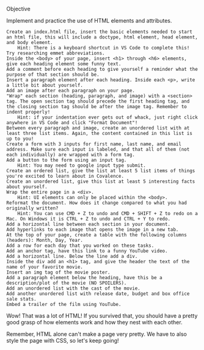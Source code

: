 Objective

Implement and practice the use of HTML elements and attributes.

    Create an index.html file, insert the basic elements needed to start an html file, this will include a doctype, html element, head element, and body element.
        Hint: There is a keyboard shortcut in VS Code to complete this! Try researching emmet abbreviations.
    Inside the <body> of your page, insert <h1> through <h6> elements, give each heading element some funny text.
    Add a comment before each heading to give yourself a reminder what the purpose of that section should be.
    Insert a paragraph element after each heading. Inside each <p>, write a little bit about yourself.
    Add an image after each paragraph on your page.
    "Wrap" each section (heading, paragraph, and image) with a <section> tag. The open section tag should precede the first heading tag, and the closing section tag should be after the image tag. Remember to indent properly!
        Hint: if your indentation ever gets out of whack, just right click anywhere in VS Code and click "Format Document"!
    Between every paragraph and image, create an unordered list with at least three list items. Again, the content contained in this list is up to you!
    Create a form with 3 inputs for first name, last name, and email address. Make sure each input is labeled, and that all of them (not each individually) are wrapped with a form tag.
    Add a button to the form using an input tag.
        Hint: You may need to google input type submit.
    Create an ordered list, give the list at least 5 list items of things you're excited to learn about in Covalence.
    Create an unordered list, give this list at least 5 interesting facts about yourself.
    Wrap the entire page in a <div>.
        Hint: UI elements can only be placed within the <body>.
    Reformat the document. How does it change compared to what you had originally written?
        Hint: You can use CMD + Z to undo and CMD + SHIFT + Z to redo on a Mac. On Windows it is CTRL + Z to undo and CTRL + Y to redo.
    Add a horizontal line between each section in your document.
    Add hyperlinks to each image that opens the image in a new tab.
    At the top of your page, create a table with the following columns (headers): Month, Day, Year.
    Add a row for each day that you worked on these tasks.
    Add an anchor tag, have this link to a funny YouTube video.
    Add a horizontal line. Below the line add a div.
    Inside the div add an <h1> tag, and give the header the text of the name of your favorite movie.
    Insert an img tag of the movie poster.
    Add a paragraph element below the heading, have this be a description/plot of the movie (NO SPOILERS).
    Add an unordered list with the cast of the movie.
    Add another unordered list with release date, budget and box office sale stats.
    Embed a trailer of the film using YouTube.

Wow! That was a lot of HTML! If you survived that, you should have a pretty good grasp of how elements work and how they nest with each other.

Remember, HTML alone can't make a page very pretty. We have to also style the page with CSS, so let's keep going!
